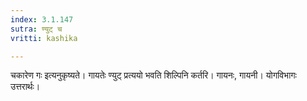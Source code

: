 ```yaml
---
index: 3.1.147
sutra: ण्युट् च
vritti: kashika

---
```

चकारेण गः इत्यनुकृष्यते। गायतेः ण्युट् प्रत्ययो भवति शिल्पिनि कर्तरि। गायनः, गायनी। योगविभागः उत्तरार्थः।